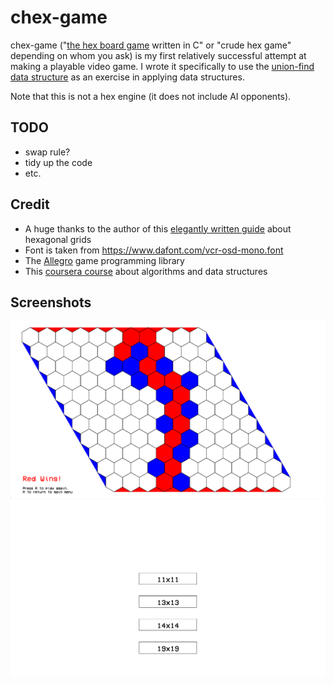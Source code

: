 # chex-game
chex-game ("[the hex board game](https://en.wikipedia.org/wiki/Hex_(board_game)) written in C" or "crude hex game" depending on whom you ask) is my first relatively successful attempt at making a playable video game. I wrote it specifically to use the [union-find data structure](https://en.wikipedia.org/wiki/Disjoint-set_data_structure) as an exercise in applying data structures.

Note that this is not a hex engine (it does not include AI opponents).

## TODO
* swap rule?
* tidy up the code
* etc.


## Credit
* A huge thanks to the author of this [elegantly written guide](https://www.redblobgames.com/grids/hexagons/) about hexagonal grids
* Font is taken from https://www.dafont.com/vcr-osd-mono.font
* The [Allegro](https://liballeg.org/) game programming library
* This [coursera course](https://www.coursera.org/learn/algorithms-part1/) about algorithms and data structures

## Screenshots
![Screenshot 1](shot1.png)
![Screenshot 2](shot2.png)
